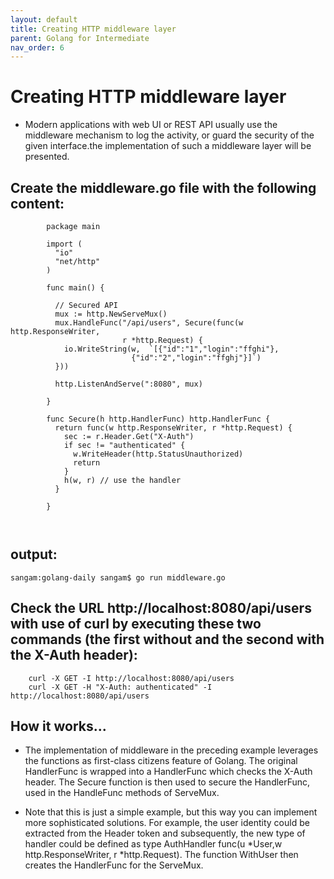 ```yaml
---
layout: default
title: Creating HTTP middleware layer
parent: Golang for Intermediate
nav_order: 6
---
```


# Creating HTTP middleware layer

- Modern applications with web UI or REST API usually use the middleware mechanism to log the activity, or guard the security of the given interface.the implementation of such a middleware layer will be presented.

## Create the middleware.go file with the following content:

```
        package main

        import (
          "io"
          "net/http"
        )

        func main() {

          // Secured API
          mux := http.NewServeMux()
          mux.HandleFunc("/api/users", Secure(func(w http.ResponseWriter,
                         r *http.Request) {
            io.WriteString(w,  `[{"id":"1","login":"ffghi"},
                           {"id":"2","login":"ffghj"}]`)
          }))

          http.ListenAndServe(":8080", mux)

        }

        func Secure(h http.HandlerFunc) http.HandlerFunc {
          return func(w http.ResponseWriter, r *http.Request) {
            sec := r.Header.Get("X-Auth")
            if sec != "authenticated" {
              w.WriteHeader(http.StatusUnauthorized)
              return
            }
            h(w, r) // use the handler
          }

        }



```

## output: 

```
sangam:golang-daily sangam$ go run middleware.go 

```
## Check the URL http://localhost:8080/api/users with use of curl by executing these two commands (the first without and the second with the X-Auth header):
```
    curl -X GET -I http://localhost:8080/api/users
    curl -X GET -H "X-Auth: authenticated" -I http://localhost:8080/api/users

```

## How it works...

- The implementation of middleware in the preceding example leverages the functions as first-class citizens feature of Golang. The original HandlerFunc is wrapped into a HandlerFunc which checks the X-Auth header. The Secure function is then used to secure the HandlerFunc, used in the HandleFunc methods of ServeMux.

- Note that this is just a simple example, but this way you can implement more sophisticated solutions. For example, the user identity could be extracted from the Header token and subsequently, the new type of handler could be defined as type AuthHandler func(u *User,w http.ResponseWriter, r *http.Request). The function WithUser then creates the HandlerFunc for the ServeMux.

